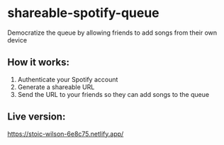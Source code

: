 # shareable-spotify-queue
Democratize the queue by allowing friends to add songs from their own device

## How it works:

1. Authenticate your Spotify account
2. Generate a shareable URL
3. Send the URL to your friends so they can add songs to the queue

## Live version: 

https://stoic-wilson-6e8c75.netlify.app/
